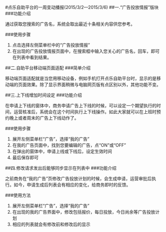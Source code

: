 #点乐自助平台的一周变动播报(2015/3/2—2015/3/6)
##一.“广告投放情报”版块
###功能介绍

通过获取您搜索的广告名，系统会取出最近十条相关内容供您参考。

###使用步骤
1. 点击选择左侧菜单栏中的“广告投放情报”
2. 在出现的广告投放情报页面中，在搜索框中输入您关心的广告名，回车，即可在列表中看到结果。

##二.自助平台移动端页面适配
###简单介绍

移动端页面适配就是当您用移动设备，例如手机打开点乐自助平台时，显示的是移动端的页面效果。除了显示界面稍微与电脑网页版有点区别以外，其他功能不变。

##三.上下线增加时间设定
###功能介绍

在申请上下线的窗体中，商务申请广告上下线的时候，可以设定一个期望执行的时间，运营核准后，系统会在这个时间执行上下线操作。如此大家就可以在上班时预约晚上或者周末的广告上下线动作了。

###使用步骤
1. 展开左侧菜单栏“广告”，选择“我的广告”
2. 在我的广告页面中，找到您要编辑的广告，点“ON”或“OFF”
3. 在弹出的窗体中，申请上线或下线后，设定生效时间
4. 最后保存即可

##四.修改请求发出后能够同步显示在列表中
###功能介绍

之前商务在“我的广告”页修改广告投放计划的时候，会生成申请，运营审批后执行。如今，申请生成后列表会有相应的变化，给商务即时的反馈。

###使用方法
1. 展开左侧菜单栏“广告”，选择“我的广告”
2. 在出现的我的广告界面中，修改包括报价，每日投放，今日尚余等广告投放计划
3. 相应的列表就会有修改前和修改后的显示
